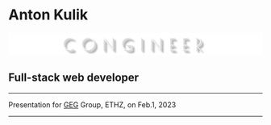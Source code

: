 # Anton Kulik

![CONGINEER logo](images/congineer_logo.png)

## Full-stack web developer

---

Presentation for [GEG](https://geg.ethz.ch/) <!--
.element: target="_blank"
--> Group, ETHZ, on Feb.1, 2023

---
